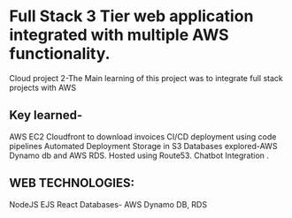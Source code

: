 # Full Stack 3 Tier web application integrated with multiple AWS functionality.
Cloud project 2-The Main learning of this project was to integrate full stack projects with AWS
## Key learned-
AWS EC2
Cloudfront to download invoices
CI/CD deployment using code pipelines 
Automated Deployment 
Storage in S3
Databases explored-AWS Dynamo db and AWS RDS.
Hosted using Route53.
Chatbot Integration .
## WEB TECHNOLOGIES:
 NodeJS 
 EJS 
 React 
 Databases- AWS Dynamo DB, RDS 
 
 
 




